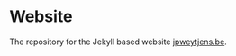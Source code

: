 # Website
The repository for the Jekyll based website <a href="https://jpweytjens.be/">jpweytjens.be</a>.
